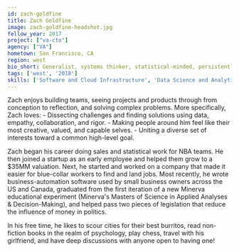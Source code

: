 ```yaml
---
id: zach-goldfine
title: Zach Goldfine
image: zach-goldfine-headshot.jpg
fellow_year: 2017
project: ["va-cto"]
agency: ["VA"]
hometown: San Francisco, CA
region: west
bio_short: Generalist, systems thinker, statistical-minded, persistently curious. Formerly Basketball Operations in the NBA, Director / Founder @ Startups, and Political Advocate @ RepresentUS.
tags: ['west', '2018']
skills: ['Software and Cloud Infrastructure', 'Data Science and Analytics']
---
```


Zach enjoys building teams, seeing projects and products through from conception to reflection, and solving complex problems. More specifically, Zach loves: - Dissecting challenges and finding solutions using data, empathy, collaboration, and rigor. - Making people around him feel like their most creative, valued, and capable selves. - Uniting a diverse set of interests toward a common high-level goal.

Zach began his career doing sales and statistical work for NBA teams. He then joined a startup as an early employee and helped them grow to a $35MM valuation. Next, he started and worked on a company that made it easier for blue-collar workers to find and land jobs. Most recently, he wrote business-automation software used by small business owners across the US and Canada, graduated from the first iteration of a new Minerva educational experiment (Minerva's Masters of Science in Applied Analyses & Decision-Making), and helped pass two pieces of legislation that reduce the influence of money in politics.

In his free time, he likes to scour cities for their best burritos, read non-fiction books in the realm of psychology, play chess, travel with his girlfriend, and have deep discussions with anyone open to having one!
